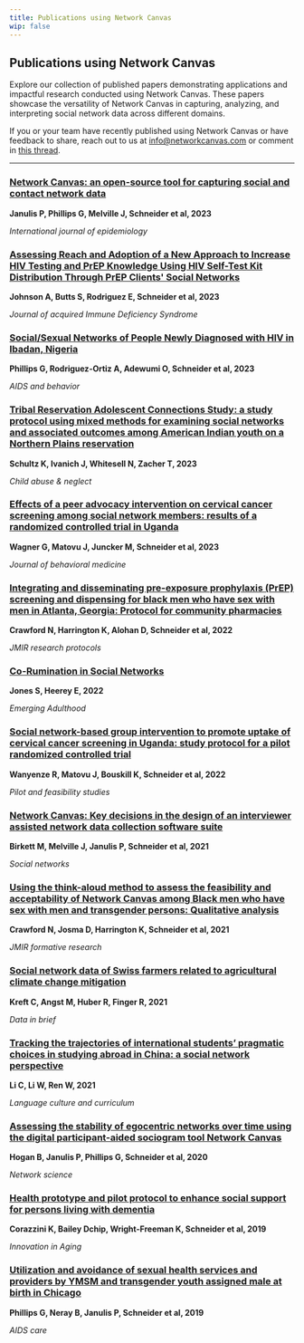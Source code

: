```yaml
---
title: Publications using Network Canvas
wip: false
---
```

## Publications using Network Canvas

Explore our collection of published papers demonstrating applications and impactful research conducted using Network Canvas. These papers showcase the versatility of Network Canvas in capturing, analyzing, and interpreting social network data across different domains. 

If you or your team have recently published using Network Canvas or have feedback to share, reach out to us at [info@networkcanvas.com](mailto:info@networkcanvas.com) or comment in [this thread](https://community.networkcanvas.com/t/share-your-work-using-network-canvas/149). 

-----


### [Network Canvas: an open-source tool for capturing social and contact network data](https://www.researchgate.net/profile/Joshua-Melville-2/publication/369415126_Network_canvas_an_open-source_tool_for_capturing_social_and_contact_network_data/links/64be777ac41fb852dd98a878/Network-canvas-an-open-source-tool-for-capturing-social-and-contact-network-data.pdf)

**Janulis P, Phillips G, Melville J, Schneider et al,	2023**

_International journal of epidemiology_


### [Assessing Reach and Adoption of a New Approach to Increase HIV Testing and PrEP Knowledge Using HIV Self-Test Kit Distribution Through PrEP Clients' Social Networks](https://journals.lww.com/jaids/fulltext/2023/12150/_test_to_prep___assessing_reach_and_adoption_of_a.6.aspx?context=latestarticles&casa_token=ECEf9JZBmvIAAAAA:uAVkpqLbCwdTfQ4psWE1hqPrAVbxCOZ-KTUL5_e_Oj3naxxG-T3mprzA8gVuzjwZVgpw4i5-uP20sq-)	

**Johnson A, Butts S, Rodriguez E, Schneider et al,	2023**	

_Journal of acquired Immune Deficiency Syndrome_



### [Social/Sexual Networks of People Newly Diagnosed with HIV in Ibadan, Nigeria](https://www.ncbi.nlm.nih.gov/pubmed/37812271)

**Phillips G, Rodriguez-Ortiz A, Adewumi O, Schneider et al,	2023**

_AIDS and behavior_



### [Tribal Reservation Adolescent Connections Study: a study protocol using mixed methods for examining social networks and associated outcomes among American Indian youth on a Northern Plains reservation](https://www.sciencedirect.com/science/article/pii/S0145213423001795?casa_token=pWh2x0P-9NoAAAAA:tf0Fkuj9dhuaTy6aQvJWio34Jc9IQcZr7QmrVUgqp4jcfx1YxWlyK7Q5ApWYY-3F2oBvR9LWiw)

**Schultz K, Ivanich J, Whitesell N, Zacher T, 2023**

_Child abuse & neglect_

### [Effects of a peer advocacy intervention on cervical cancer screening among social network members: results of a randomized controlled trial in Uganda](https://www.ncbi.nlm.nih.gov/pubmed/37702912)

**Wagner G, Matovu J, Juncker M, Schneider et al, 2023**

_Journal of behavioral medicine_

### [Integrating and disseminating pre-exposure prophylaxis (PrEP) screening and dispensing for black men who have sex with men in Atlanta, Georgia: Protocol for community pharmacies	](https://www.researchprotocols.org/2022/2/e35590)

**Crawford N, Harrington K, Alohan D, Schneider et al,	2022**

_JMIR research protocols_

### [Co-Rumination in Social Networks](https://journals.sagepub.com/doi/abs/10.1177/21676968221111316)

**Jones S, Heerey E, 2022**

_Emerging Adulthood_

### [Social network-based group intervention to promote uptake of cervical cancer screening in Uganda: study protocol for a pilot randomized controlled trial](https://www.ncbi.nlm.nih.gov/pubmed/36476609) 

**Wanyenze R, Matovu J, Bouskill K, Schneider et al, 2022**

_Pilot and feasibility studies_

### [Network Canvas: Key decisions in the design of an interviewer assisted network data collection software suite](https://www.ncbi.nlm.nih.gov/pubmed/34054204)	

**Birkett M, Melville J, Janulis P, Schneider et al,	2021**

_Social networks_
	
### [Using the think-aloud method to assess the feasibility and acceptability of Network Canvas among Black men who have sex with men and transgender persons: Qualitative analysis	](https://www.ncbi.nlm.nih.gov/pubmed/34499040)

**Crawford N, Josma D, Harrington K, Schneider et al,	2021**

_JMIR formative research_

### [Social network data of Swiss farmers related to agricultural climate change mitigation](https://www.ncbi.nlm.nih.gov/pubmed/33718550)

**Kreft C, Angst M, Huber R, Finger R,	2021**

_Data in brief_

### [Tracking the trajectories of international students’ pragmatic choices in studying abroad in China: a social network perspective](https://www.researchgate.net/publication/346753600_Tracking_the_trajectories_of_international_students'_pragmatic_choices_in_studying_abroad_in_China_a_social_network_perspective)

**Li C, Li W, Ren W, 2021**

_Language culture and curriculum_

### [Assessing the stability of egocentric networks over time using the digital participant-aided sociogram tool Network Canvas](https://www.ncbi.nlm.nih.gov/pubmed/33628443)	

**Hogan B, Janulis P, Phillips G, Schneider et al,	2020**	

_Network science_

### [Health prototype and pilot protocol to enhance social support for persons living with dementia](https://www.ncbi.nlm.nih.gov/pmc/articles/PMC6846075/)

**Corazzini K, Bailey Dchip, Wright-Freeman K, Schneider et al, 2019**

_Innovation in Aging_

### [Utilization and avoidance of sexual health services and providers by YMSM and transgender youth assigned male at birth in Chicago	](https://www.ncbi.nlm.nih.gov/pubmed/30821480)

**Phillips G, Neray B, Janulis P, Schneider et al,	2019**

_AIDS care_
